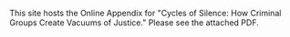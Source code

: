 This site hosts the Online Appendix for "Cycles of Silence: How Criminal Groups Create Vacuums of Justice." Please see the attached PDF.
